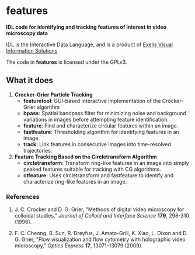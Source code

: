 # features

**IDL code for identifying and tracking features of interest in video microscopy data**

IDL is the Interactive Data Language, and is a product of
[Exelis Visual Information Solutions](http://www.exelisvis.com)

The code in **features** is licensed under the GPLv3.

## What it does

1. **Crocker-Grier Particle Tracking**
    * **featuretool**: GUI-based interactive implementation of the Crocker-Grier algorithm
    * **bpass**: Spatial bandpass filter for minimizing noise and background variations
in images before attempting feature identification.
    * **feature**: Find and characterize circular features within an image.
    * **fastfeature**: Thresholding algorithm for identifying features in an image.
    * **track**: Link features in consecutive images into time-resolved trajectories.
2. **Feature Tracking Based on the Circletransform Algorithm**
    * **circletransform**: Transform ring-like features in an image into simply peaked
features suitable for tracking with CG algorithms.
    * **ctfeature**: Uses circletransform and fastfeature to identify and characterize
ring-like features in an image.

### References
1. J. C. Crocker and D. G. Grier, "Methods of digital video microscopy for colloidal studies,"
_Journal of Colloid and Interface Science_ **179**, 298-310 (1996).

2. F. C. Cheong, B. Sun, R. Dreyfus, J. Amato-Grill, K. Xiao, L. Dixon and D. G. Grier, 
"Flow visualization and flow cytometry with holographic video microscopy,"
_Optics Express_ **17**, 13071-13079 (2009).